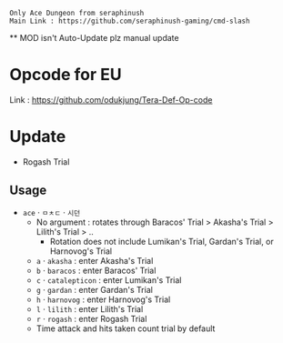 ```
Only Ace Dungeon from seraphinush
Main Link : https://github.com/seraphinush-gaming/cmd-slash 
```
** MOD isn't Auto-Update plz manual update 

# Opcode for EU
Link : https://github.com/odukjung/Tera-Def-Op-code

# Update
- Rogash Trial

## Usage
- `ace` · `ㅁㅊㄷ` · `시던`
  - No argument : rotates through Baracos' Trial > Akasha's Trial > Lilith's Trial > ..
    - Rotation does not include Lumikan's Trial, Gardan's Trial, or Harnovog's Trial
  - `a` · `akasha` : enter Akasha's Trial
  - `b` · `baracos` : enter Baracos' Trial
  - `c` · `catalepticon` : enter Lumikan's Trial
  - `g` · `gardan` : enter Gardan's Trial
  - `h` · `harnovog` : enter Harnovog's Trial
  - `l` · `lilith` : enter Lilith's Trial
  - `r` · `rogash` : enter Rogash Trial
  - Time attack and hits taken count trial by default
